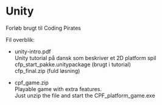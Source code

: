 # Unity
Forløb brugt til Coding Pirates

Fil overblik:

* unity-intro.pdf  
Unity tutorial på dansk som beskriver et 2D platform spil  
cfp_start_pakke.unitypackage (brugt i tutorial)  
cfp_final.zip (fuld løsning)

* cpf_game.zip  
Playable game with extra features.   
Just unzip the file and start the CPF_platform_game.exe

